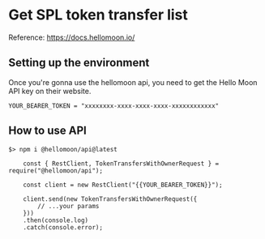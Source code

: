 # Get SPL token transfer list

Reference: https://docs.hellomoon.io/

## Setting up the environment

Once you're gonna use the hellomoon api, you need to get the Hello Moon API key on their website.

`
YOUR_BEARER_TOKEN = "xxxxxxxx-xxxx-xxxx-xxxx-xxxxxxxxxxxx"
`

## How to use API

`
    $> npm i @hellomoon/api@latest
`

```
    const { RestClient, TokenTransfersWithOwnerRequest } = require("@hellomoon/api");

    const client = new RestClient("{{YOUR_BEARER_TOKEN}}");

    client.send(new TokenTransfersWithOwnerRequest({
	    // ...your params
    }))
	.then(console.log)
	.catch(console.error);
```

